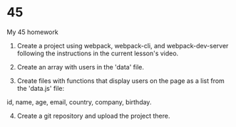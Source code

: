 # 45

My 45 homework

1. Create a project using webpack, webpack-cli, and webpack-dev-server following the instructions in the current lesson's video.

2. Create an array with users in the 'data' file.

3. Create files with functions that display users on the page as a list from the 'data.js' file:

id, name, age, email, country, company, birthday.

4. Create a git repository and upload the project there.
